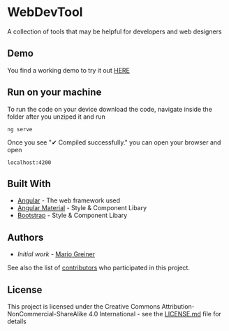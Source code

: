 # WebDevTool

A collection of tools that may be helpful for developers and web designers

## Demo

You find a working demo to try it out [HERE](https://webdevtools.greiner-mario.at/)

## Run on your machine

To run the code on your device download the code, navigate inside the folder after you unziped it and run

```
ng serve
```

Once you see "✔ Compiled successfully." you can open your browser and open 

```
localhost:4200
```

## Built With

* [Angular](https://angular.io/) - The web framework used
* [Angular Material](https://material.angular.io/) - Style & Component Libary
* [Bootstrap](https://ng-bootstrap.github.io/) - Style & Component Libary

## Authors

* *Initial work* - [Mario Greiner](https://github.com/Mario-Greiner)

See also the list of [contributors](https://github.com/Mario-Greiner/WebDevTools/contributors) who participated in this project.

## License

This project is licensed under the Creative Commons Attribution-NonCommercial-ShareAlike 4.0 International - see the [LICENSE.md](LICENSE.md) file for details
